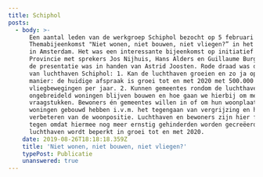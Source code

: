 ```yaml
---
title: Schiphol
posts:
  - body: >-
      Een aantal leden van de werkgroep Schiphol bezocht op 5 februari jl. een
      Themabijeenkomst "Niet wonen, niet bouwen, niet vliegen?” in het Rosarium
      in Amsterdam. Het was een interessante bijeenkomst op initiatief van de
      Provincie met sprekers Jos Nijhuis, Hans Alders en Guillaume Burghouwt en
      de presentatie was in handen van Astrid Joosten. Rode draad was de positie
      van luchthaven Schiphol: 1. Kan de luchthaven groeien en zo ja op welke
      manier: de huidige afspraak is groei tot en met 2020 met 500.000
      vliegbewegingen per jaar. 2. Kunnen gemeentes rondom de luchthaven
      ongebreideld woningen blijven bouwen en hoe gaan we hierbij om met milieu
      vraagstukken. Bewoners én gemeentes willen in of om hun woonplaats
      woningen gebouwd hebben i.v.m. het tegengaan van vergrijzing en het
      verbeteren van de woonpositie. Luchthaven en bewoners zijn hier fel op
      tegen omdat hiermee nog meer ernstig gehinderden worden gecreëerd en de
      luchthaven wordt beperkt in groei tot en met 2020.
    date: 2019-08-26T18:18:18.359Z
    title: 'Niet wonen, niet bouwen, niet vliegen?'
    typePost: Publicatie
    unanswered: true
---
```


